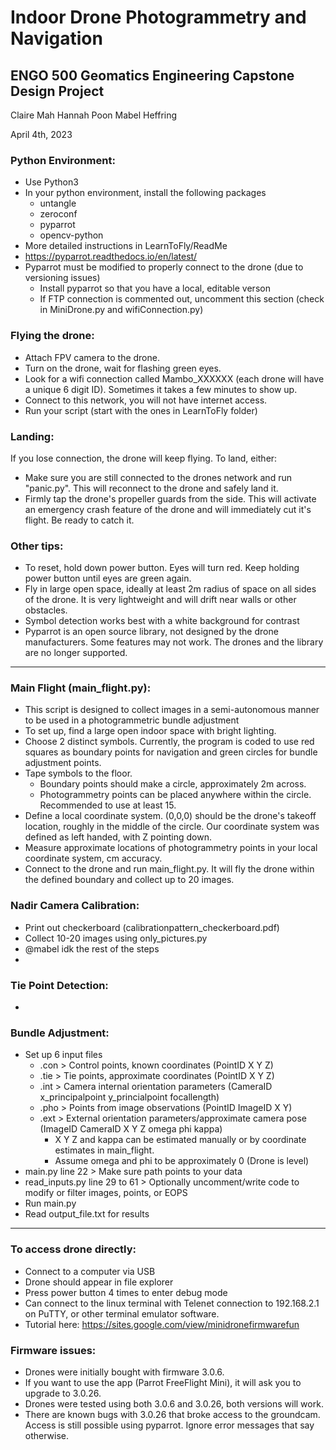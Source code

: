 # Indoor Drone Photogrammetry and Navigation
## ENGO 500 Geomatics Engineering Capstone Design Project

Claire Mah
Hannah Poon
Mabel Heffring

April 4th, 2023

### Python Environment: 
- Use Python3
- In your python environment, install the following packages
    - untangle
    - zeroconf
    - pyparrot
    - opencv-python
- More detailed instructions in LearnToFly/ReadMe
- https://pyparrot.readthedocs.io/en/latest/ 
- Pyparrot must be modified to properly connect to the drone (due to versioning issues)
    - Install pyparrot so that you have a local, editable verson
    - If FTP connection is commented out, uncomment this section (check in MiniDrone.py and wifiConnection.py)

### Flying the drone:
- Attach FPV camera to the drone. 
- Turn on the drone, wait for flashing green eyes.
- Look for a wifi connection called Mambo_XXXXXX (each drone will have a unique 6 digit ID). Sometimes it takes a few minutes to show up. 
- Connect to this network, you will not have internet access. 
- Run your script (start with the ones in LearnToFly folder)

### Landing:
If you lose connection, the drone will keep flying. To land, either:
- Make sure you are still connected to the drones network and run "panic.py". This will reconnect to the drone and safely land it. 
- Firmly tap the drone's propeller guards from the side. This will activate an emergency crash feature of the drone and will immediately cut it's flight. Be ready to catch it. 

### Other tips: 
- To reset, hold down power button. Eyes will turn red. Keep holding power button until eyes are green again. 
- Fly in large open space, ideally at least 2m radius of space on all sides of the drone. It is very lightweight and will drift near walls or other obstacles. 
- Symbol detection works best with a white background for contrast
- Pyparrot is an open source library, not designed by the drone manufacturers. Some features may not work. The drones and the library are no longer supported. 


---- 

### Main Flight (main_flight.py):
- This script is designed to collect images in a semi-autonomous manner to be used in a photogrammetric bundle adjustment
- To set up, find a large open indoor space with bright lighting. 
- Choose 2 distinct symbols. Currently, the program is coded to use red squares as boundary points for navigation and green circles for bundle adjustment points. 
- Tape symbols to the floor. 
    - Boundary points should make a circle, approximately 2m across. 
    - Photogrammetry points can be placed anywhere within the circle. Recommended to use at least 15. 
- Define a local coordinate system. (0,0,0) should be the drone's takeoff location, roughly in the middle of the circle. Our coordinate system was defined as left handed, with Z pointing down. 
- Measure approximate locations of photogrammetry points in your local coordinate system, cm accuracy. 
- Connect to the drone and run main_flight.py. It will fly the drone within the defined boundary and collect up to 20 images. 

### Nadir Camera Calibration:
- Print out checkerboard (calibrationpattern_checkerboard.pdf)
- Collect 10-20 images using only_pictures.py
- @mabel idk the rest of the steps 
- 

### Tie Point Detection:
- 

### Bundle Adjustment:
- Set up 6 input files
    - .con > Control points, known coordinates (PointID X Y Z)
    - .tie > Tie points, approximate coordinates (PointID X Y Z)
    - .int > Camera internal orientation parameters (CameraID x_principalpoint y_princialpoint focallength)
    - .pho > Points from image observations (PointID ImageID X Y)
    - .ext > External orientation parameters/approximate camera pose (ImageID CameraID X Y Z omega phi kappa)
        - X Y Z and kappa can be estimated manually or by coordinate estimates in main_flight. 
        - Assume omega and phi to be approximately 0 (Drone is level)
- main.py line 22 > Make sure path points to your data
- read_inputs.py line 29 to 61 > Optionally uncomment/write code to modify or filter images, points, or EOPS
- Run main.py
- Read output_file.txt for results 


----- 

### To access drone directly:
- Connect to a computer via USB
- Drone should appear in file explorer
- Press power button 4 times to enter debug mode
- Can connect to the linux terminal with Telenet connection to 192.168.2.1 on PuTTY, or other terminal emulator software. 
- Tutorial here: https://sites.google.com/view/minidronefirmwarefun 

### Firmware issues:
- Drones were initially bought with firmware 3.0.6. 
- If you want to use the app (Parrot FreeFlight Mini), it will ask you to upgrade to 3.0.26. 
- Drones were tested using both 3.0.6 and 3.0.26, both versions will work. 
- There are known bugs with 3.0.26 that broke access to the groundcam. Access is still possible using pyparrot. Ignore error messages that say otherwise. 